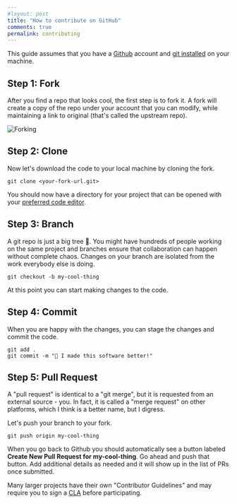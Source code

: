 ```yaml
---
#layout: post
title: "How to contribute on GitHub"
comments: true
permalink: contributing
---
```


This guide assumes that you have a [Github](https://github.com/) account and [git installed](https://git-scm.com/book/en/v2/Getting-Started-Installing-Git) on your machine.

## Step 1: Fork

After you find a repo that looks cool, the first step is to fork it. A fork will create a copy of the repo under your account that you can modify, while maintaining a link to original (that's called the upstream repo).

![Forking](/assets/forking.png)

## Step 2: Clone

Now let's download the code to your local machine by cloning the fork.

```
git clone <your-fork-url.git>
```

You should now have a directory for your project that can be opened with your [preferred code editor](https://code.visualstudio.com/).

## Step 3: Branch

A git repo is just a big tree 🌳. You might have hundreds of people working on the same project and branches ensure that collaboration can happen without complete chaos. Changes on your branch are isolated from the work everybody else is doing.

```
git checkout -b my-cool-thing
```

At this point you can start making changes to the code.

## Step 4: Commit

When you are happy with the changes, you can stage the changes and commit the code.

```
git add .
git commit -m "🚀 I made this software better!"
```

## Step 5: Pull Request

A "pull request" is identical to a "git merge", but it is requested from an external source - you. In fact, it is called a "merge request" on other platforms, which I think is a better name, but I digress.

Let's push your branch to your fork.

```
git push origin my-cool-thing
```

When you go back to Github you should automatically see a button labeled **Create New Pull Request for my-cool-thing**. Go ahead and push that button. Add additional details as needed and it will show up in the list of PRs once submitted.

Many larger projects have their own "Contributor Guidelines" and may require you to sign a [CLA](https://en.wikipedia.org/wiki/Contributor_License_Agreement) before participating.
